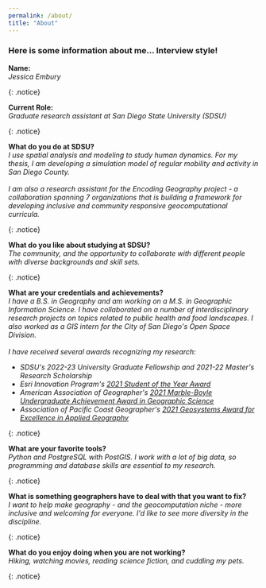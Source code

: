 ```yaml
---
permalink: /about/
title: "About"
---
```


<h3>Here is some information about me... Interview style!</h3>

<p><b>Name:</b><br>
  <em>Jessica Embury</em></p>{: .notice}

<p><b>Current Role:</b><br>
  <em>Graduate research assistant at San Diego State University (SDSU)</em></p>{: .notice}

<p><b>What do you do at SDSU?</b><br>
<em>I use spatial analysis and modeling to study human dynamics. 
For my thesis, I am developing a simulation model of regular mobility and activity in San Diego County. <br><br>
I am also a research assistant for the Encoding Geography project - a collaboration spanning 7 organizations that is building a framework for developing inclusive and community responsive geocomputational curricula.</em></p>{: .notice}

<p><b>What do you like about studying at SDSU?</b><br>
<em>The community, and the opportunity to collaborate with different people with diverse backgrounds and skill sets.</em></p>{: .notice}

<p><b>What are your credentials and achievements?</b><br>
<em>I have a B.S. in Geography and am working on a M.S. in Geographic Information Science. I have collaborated on a number of interdisciplinary research projects on topics related to public health and food landscapes. I also worked as a GIS intern for the City of San Diego's Open Space Division.<br><br>
I have received several awards recognizing my research: 
  <ul>
    <li>SDSU's 2022-23 University Graduate Fellowship and 2021-22 Master's Research Scholarship</li> 
    <li>Esri Innovation Program's <a href="https://community.esri.com/t5/education-blog/2021-esri-innovation-program-students-of-the-year/ba-p/1073601">2021 Student of the Year Award</a></li>
    <li>American Association of Geographer's <a href="https://www.aag.org/award-grant/marble-boyle/">2021 Marble-Boyle Undergraduate Achievement Award in Geographic Science</a></li>
    <li>Association of Pacific Coast Geographer's <a href="https://www.csusm.edu/geography/documents/2021_apcg_student_awards_notification.pdf">2021 Geosystems Award for Excellence in Applied Geography</a></li>
  </ul>
  </em></p>{: .notice}

<p><b>What are your favorite tools?</b><br>
<em>Python and PostgreSQL with PostGIS. I work with a lot of big data, so programming and database skills are essential to my research.</em></p>{: .notice}

<p><b>What is something geographers have to deal with that you want to fix?</b><br>
<em>I want to help make geography - and the geocomputation niche - more inclusive and welcoming for everyone. I'd like to see more diversity in the discipline.</em></p>{: .notice}

<p><b>What do you enjoy doing when you are not working?</b><br>
<em>Hiking, watching movies, reading science fiction, and cuddling my pets.</em></p>{: .notice}
